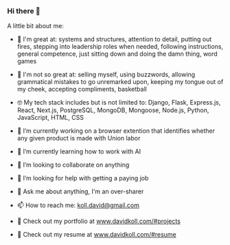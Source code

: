 ### Hi there 👋

A little bit about me: 

 - 💯 I'm great at: systems and structures, attention to detail, putting out fires, stepping into leadership roles when needed, following instructions, general competence, just sitting down and doing the damn thing, word games
 - 🤦 I'm not so great at: selling myself, using buzzwords, allowing grammatical mistakes to go unremarked upon, keeping my tongue out of my cheek, accepting compliments, basketball
 - 🤓 My tech stack includes but is not limited to: Django, Flask, Express.js, React, Next.js, PostgreSQL, MongoDB, Mongoose, Node.js, Python, JavaScript, HTML, CSS 

 - 🔭 I’m currently working on a browser extention that identifies whether any given product is made with Union labor
 - 🌱 I’m currently learning how to work with AI
 - 👯 I’m looking to collaborate on anything
 - 🤔 I’m looking for help with getting a paying job
 - 💬 Ask me about anything, I'm an over-sharer

 - 📫 How to reach me: koll.david@gmail.com
 - 👀 Check out my portfolio at www.davidkoll.com/#projects
 - 💼 Check out my resume at www.davidkoll.com/#resume 

<!--
**donkeykong718/donkeykong718** is a ✨ _special_ ✨ repository because its `README.md` (this file) appears on your GitHub profile.

Here are some ideas to get you started:

- 🔭 I’m currently working on ...
- 🌱 I’m currently learning ...
- 👯 I’m looking to collaborate on ...
- 🤔 I’m looking for help with ...
- 💬 Ask me about ...
- 📫 How to reach me: ...
- 😄 Pronouns: ...
- ⚡ Fun fact: ...
-->
